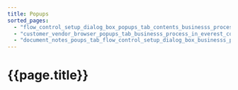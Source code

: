 ```yaml
---
title: Popups
sorted_pages:
  - "flow_control_setup_dialog_box_popups_tab_contents_businesss_process_in_everest_content"
  - "customer_vendor_browser_popups_tab_businesss_process_in_everest_content"
  - "document_notes_poups_tab_flow_control_setup_dialog_box_businesss_process_in_everest_content"
---
```

# {{page.title}}
